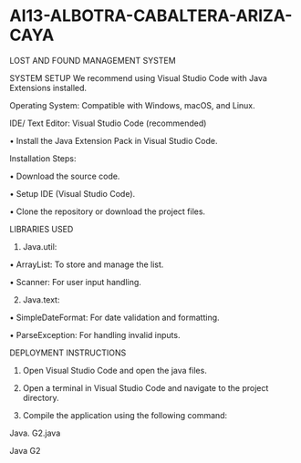 # AI13-ALBOTRA-CABALTERA-ARIZA-CAYA

LOST AND FOUND MANAGEMENT SYSTEM

SYSTEM SETUP
We recommend using Visual Studio Code with Java Extensions installed.

Operating System: Compatible with Windows, macOS, and Linux.

IDE/ Text Editor: Visual Studio Code (recommended)

•	Install the Java Extension Pack in Visual Studio Code.

Installation Steps:

•	Download the source code.

•	Setup IDE (Visual Studio Code).

•	Clone the repository or download the project files.

LIBRARIES USED

1.	Java.util:

•	ArrayList: To store and manage the list.

•	Scanner: For user input handling.

2.	Java.text:

•	SimpleDateFormat: For date validation and formatting.

•	ParseException: For handling invalid inputs.

DEPLOYMENT INSTRUCTIONS

1.	Open Visual Studio Code and open the java files.

2.	Open a terminal in Visual Studio Code and navigate to the project directory.

3.	Compile the application using the following command:

Java. G2.java

Java G2



